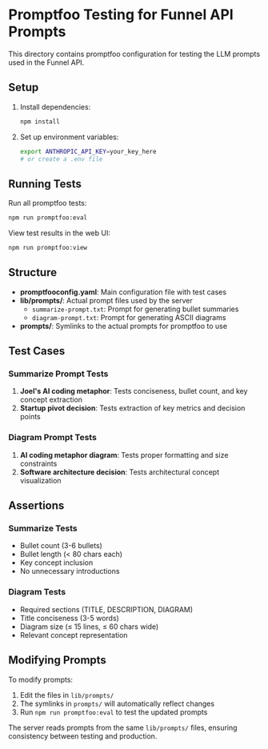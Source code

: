 # Promptfoo Testing for Funnel API Prompts

This directory contains promptfoo configuration for testing the LLM prompts used
in the Funnel API.

## Setup

1. Install dependencies:
   ```bash
   npm install
   ```

2. Set up environment variables:
   ```bash
   export ANTHROPIC_API_KEY=your_key_here
   # or create a .env file
   ```

## Running Tests

Run all promptfoo tests:

```bash
npm run promptfoo:eval
```

View test results in the web UI:

```bash
npm run promptfoo:view
```

## Structure

- **promptfooconfig.yaml**: Main configuration file with test cases
- **lib/prompts/**: Actual prompt files used by the server
  - `summarize-prompt.txt`: Prompt for generating bullet summaries
  - `diagram-prompt.txt`: Prompt for generating ASCII diagrams
- **prompts/**: Symlinks to the actual prompts for promptfoo to use

## Test Cases

### Summarize Prompt Tests

1. **Joel's AI coding metaphor**: Tests conciseness, bullet count, and key
   concept extraction
2. **Startup pivot decision**: Tests extraction of key metrics and decision
   points

### Diagram Prompt Tests

1. **AI coding metaphor diagram**: Tests proper formatting and size constraints
2. **Software architecture decision**: Tests architectural concept visualization

## Assertions

### Summarize Tests

- Bullet count (3-6 bullets)
- Bullet length (< 80 chars each)
- Key concept inclusion
- No unnecessary introductions

### Diagram Tests

- Required sections (TITLE, DESCRIPTION, DIAGRAM)
- Title conciseness (3-5 words)
- Diagram size (≤ 15 lines, ≤ 60 chars wide)
- Relevant concept representation

## Modifying Prompts

To modify prompts:

1. Edit the files in `lib/prompts/`
2. The symlinks in `prompts/` will automatically reflect changes
3. Run `npm run promptfoo:eval` to test the updated prompts

The server reads prompts from the same `lib/prompts/` files, ensuring
consistency between testing and production.
